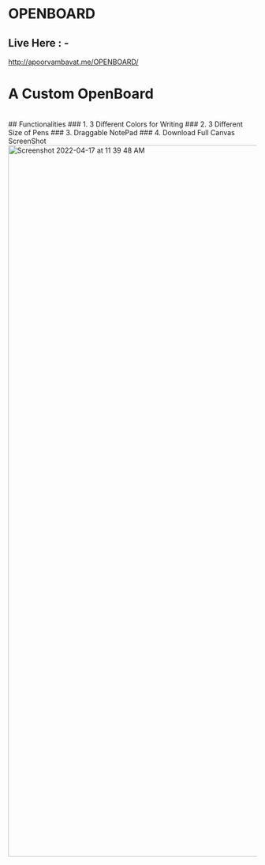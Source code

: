 # OPENBOARD
## Live Here : - 
http://apoorvambavat.me/OPENBOARD/
<br>

# A Custom OpenBoard 
<br>
## Functionalities
### 1. 3 Different Colors for Writing
### 2. 3 Different Size of Pens
### 3. Draggable NotePad
### 4. Download Full Canvas ScreenShot
<img width="1440" alt="Screenshot 2022-04-17 at 11 39 48 AM" src="https://user-images.githubusercontent.com/77097580/163702989-973fde88-0517-4ea9-a094-e2c89fab1dec.png">
